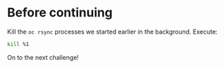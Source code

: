# Before continuing

Kill the `oc rsync` processes we started earlier in the background. Execute:

```bash
kill %1
```

On to the next challenge!


